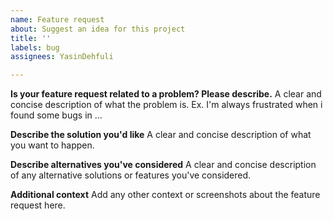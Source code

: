 ```yaml
---
name: Feature request
about: Suggest an idea for this project
title: ''
labels: bug
assignees: YasinDehfuli

---
```


**Is your feature request related to a problem? Please describe.**
A clear and concise description of what the problem is. Ex. I'm always frustrated when i found some bugs in ... 

**Describe the solution you'd like**
A clear and concise description of what you want to happen.

**Describe alternatives you've considered**
A clear and concise description of any alternative solutions or features you've considered.

**Additional context**
Add any other context or screenshots about the feature request here.
